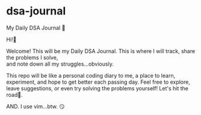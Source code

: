 # dsa-journal

My Daily DSA Journal 📓

Hi!👋  

Welcome! This will be my Daily DSA Journal. This is where I will track, share the problems I solve,  
and note down all my struggles...obviously.

This repo will be like a personal coding diary to me, a place to learn, experiment, and hope to get better each passing day.
Feel free to explore, leave suggestions, or even try solving the problems yourself! Let's hit the road🚀.

AND. I use vim...btw. 😏
